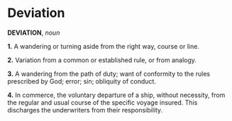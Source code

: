 # Deviation

**DEVIATION**, _noun_

**1.** A wandering or turning aside from the right way, course or line.

**2.** Variation from a common or established rule, or from analogy.

**3.** A wandering from the path of duty; want of conformity to the rules prescribed by God; error; sin; obliquity of conduct.

**4.** In commerce, the voluntary departure of a ship, without necessity, from the regular and usual course of the specific voyage insured. This discharges the underwriters from their responsibility.